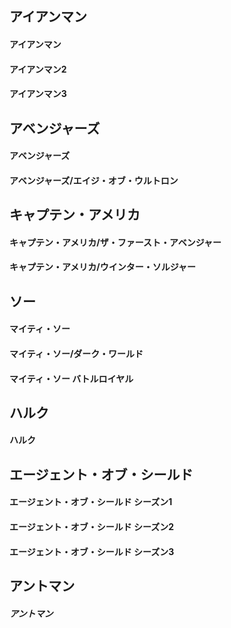 ## アイアンマン
#### アイアンマン
#### アイアンマン2
#### アイアンマン3

## アベンジャーズ
#### アベンジャーズ
#### アベンジャーズ/エイジ・オブ・ウルトロン

## キャプテン・アメリカ
#### キャプテン・アメリカ/ザ・ファースト・アベンジャー
#### キャプテン・アメリカ/ウインター・ソルジャー

## ソー
#### マイティ・ソー 
#### マイティ・ソー/ダーク・ワールド
#### マイティ・ソー バトルロイヤル

## ハルク
#### ハルク

## エージェント・オブ・シールド
#### エージェント・オブ・シールド シーズン1
#### エージェント・オブ・シールド シーズン2
#### エージェント・オブ・シールド シーズン3

## アントマン
##### アントマン
